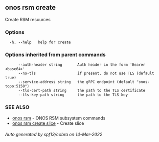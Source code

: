 <!--
SPDX-FileCopyrightText: 2019-present Open Networking Foundation <info@opennetworking.org>

SPDX-License-Identifier: Apache-2.0
-->

## onos rsm create

Create RSM resources

### Options

```
  -h, --help   help for create
```

### Options inherited from parent commands

```
      --auth-header string       Auth header in the form 'Bearer <base64>'
      --no-tls                   if present, do not use TLS (default true)
      --service-address string   the gRPC endpoint (default "onos-topo:5150")
      --tls-cert-path string     the path to the TLS certificate
      --tls-key-path string      the path to the TLS key
```

### SEE ALSO

* [onos rsm](onos_rsm.md)	 - ONOS RSM subsystem commands
* [onos rsm create slice](onos_rsm_create_slice.md)	 - Create slice

###### Auto generated by spf13/cobra on 14-Mar-2022
